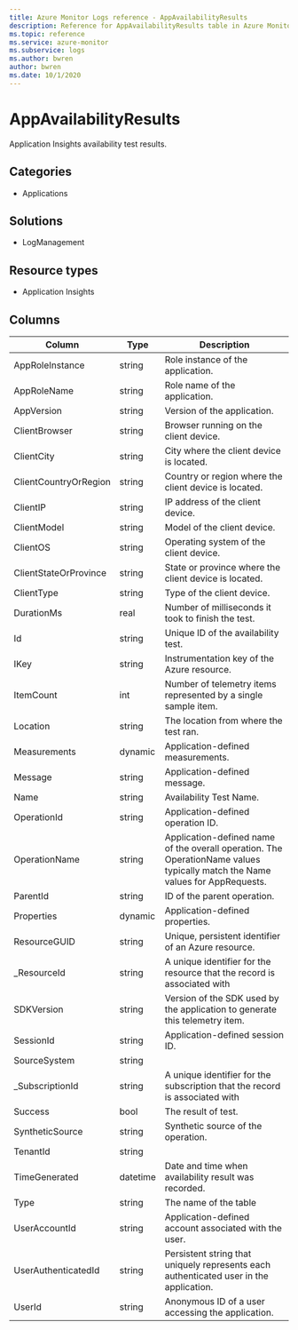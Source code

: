 ```yaml
---
title: Azure Monitor Logs reference - AppAvailabilityResults
description: Reference for AppAvailabilityResults table in Azure Monitor Logs.
ms.topic: reference
ms.service: azure-monitor
ms.subservice: logs
ms.author: bwren
author: bwren
ms.date: 10/1/2020
---
```


# AppAvailabilityResults

 Application Insights availability test results.

## Categories

- Applications
## Solutions

- LogManagement
## Resource types

- Application Insights




## Columns

|Column|Type|Description|
|---|---|---|
|AppRoleInstance|string|Role instance of the application.|
|AppRoleName|string|Role name of the application.|
|AppVersion|string|Version of the application.|
|ClientBrowser|string|Browser running on the client device.|
|ClientCity|string|City where the client device is located.|
|ClientCountryOrRegion|string|Country or region where the client device is located.|
|ClientIP|string|IP address of the client device.|
|ClientModel|string|Model of the client device.|
|ClientOS|string|Operating system of the client device.|
|ClientStateOrProvince|string|State or province where the client device is located.|
|ClientType|string|Type of the client device.|
|DurationMs|real|Number of milliseconds it took to finish the test.|
|Id|string|Unique ID of the availability test.|
|IKey|string|Instrumentation key of the Azure resource.|
|ItemCount|int|Number of telemetry items represented by a single sample item.|
|Location|string|The location from where the test ran.|
|Measurements|dynamic|Application-defined measurements.|
|Message|string|Application-defined message.|
|Name|string|Availability Test Name.|
|OperationId|string|Application-defined operation ID.|
|OperationName|string|Application-defined name of the overall operation. The OperationName values typically match the Name values for AppRequests.|
|ParentId|string|ID of the parent operation.|
|Properties|dynamic|Application-defined properties.|
|ResourceGUID|string|Unique, persistent identifier of an Azure resource.|
|_ResourceId|string|A unique identifier for the resource that the record is associated with|
|SDKVersion|string|Version of the SDK used by the application to generate this telemetry item.|
|SessionId|string|Application-defined session ID.|
|SourceSystem|string||
|_SubscriptionId|string|A unique identifier for the subscription that the record is associated with|
|Success|bool|The result of test.|
|SyntheticSource|string|Synthetic source of the operation.|
|TenantId|string||
|TimeGenerated|datetime|Date and time when availability result was recorded.|
|Type|string|The name of the table|
|UserAccountId|string|Application-defined account associated with the user.|
|UserAuthenticatedId|string|Persistent string that uniquely represents each authenticated user in the application.|
|UserId|string|Anonymous ID of a user accessing the application.|
